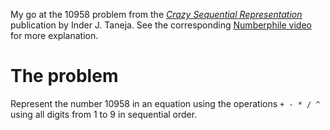 My go at the 10958 problem from the [*Crazy Sequential Representation*](https://arxiv.org/abs/1302.1479) publication by Inder J. Taneja. See the corresponding [Numberphile video](https://www.youtube.com/watch?v=-ruC5A9EzzE) for more explanation.

# The problem

Represent the number 10958 in an equation using the operations `+ - * / ^` using all digits from 1 to 9 in sequential order.